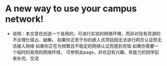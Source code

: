# A new way to use your campus network!
+ 说明：本文意在创造一个易用的，可进行实验的网络环境，而非对现有资源的不合理化侵占、破解。
如果你正苦于你的嵌入式项目因无法进行网页认证而无法接入网络
如果你正在为频繁且不稳定的网络认证而感到苦恼
如果你需要一个临时的易用的网络环境，
可参照此page，并欢迎有兴趣、有能力的同学前来补充、交流

